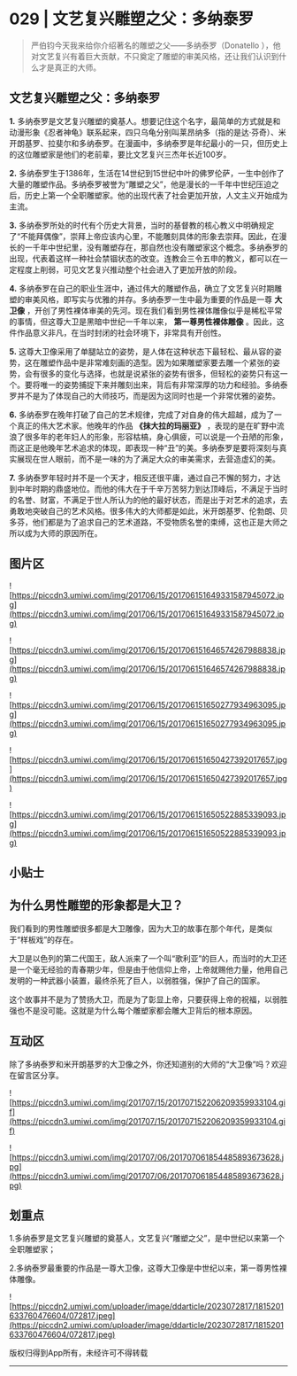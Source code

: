 # 029 | 文艺复兴雕塑之父：多纳泰罗

> 严伯钧今天我来给你介绍著名的雕塑之父——多纳泰罗（Donatello ），他对文艺复兴有着巨大贡献，不只奠定了雕塑的审美风格，还让我们认识到什么才是真正的大师。

## 文艺复兴雕塑之父：多纳泰罗

 **1.** 多纳泰罗是文艺复兴雕塑的奠基人。想要记住这个名字，最简单的方式就是和动漫形象《忍者神龟》联系起来，四只乌龟分别叫莱昂纳多（指的是达·芬奇）、米开朗基罗、拉斐尔和多纳泰罗。在漫画中，多纳泰罗是年纪最小的一只，但历史上的这位雕塑家是他们的老前辈，要比文艺复兴三杰年长近100岁。

 **2.** 多纳泰罗生于1386年，生活在14世纪到15世纪中叶的佛罗伦萨，一生中创作了大量的雕塑作品。多纳泰罗被誉为“雕塑之父”，他是漫长的一千年中世纪压迫之后，历史上第一个全职雕塑家。他的出现代表了社会更加开放，人文主义开始成为主流。

 **3.** 多纳泰罗所处的时代有个历史大背景，当时的基督教的核心教义中明确规定了“不能拜偶像”，崇拜上帝应该内心里，不能雕刻具体的形象去崇拜。因此，在漫长的一千年中世纪里，没有雕塑存在，那自然也没有雕塑家这个概念。多纳泰罗的出现，代表着这样一种社会禁锢状态的改变。连教会三令五申的教义，都可以在一定程度上削弱，可见文艺复兴推动整个社会进入了更加开放的阶段。

 **4.** 多纳泰罗在自己的职业生涯中，通过伟大的雕塑作品，确立了文艺复兴时期雕塑的审美风格，即写实与优雅的并存。多纳泰罗一生中最为重要的作品是一尊 **大卫像** ，开创了男性裸体审美的先河。现在我们看到男性裸体雕像似乎是稀松平常的事情，但这尊大卫是黑暗中世纪一千年以来， **第一尊男性裸体雕像** 。因此，这件作品意义非凡，在当时封闭的社会环境下，非常具有开创性。

 **5.** 这尊大卫像采用了单腿站立的姿势，是人体在这种状态下最轻松、最从容的姿势，这在雕塑作品中是非常难刻画的造型。因为如果雕塑家要去雕一个紧张的姿势，会有很多的变化与选择，也就是说紧张的姿势有很多，但轻松的姿势只有这一个。要将唯一的姿势捕捉下来并雕刻出来，背后有非常深厚的功力和经验。多纳泰罗并不是为了体现自己的大师技巧，而是因为这同时也是一个非常优雅的姿势。

 **6.** 多纳泰罗在晚年打破了自己的艺术规律，完成了对自身的伟大超越，成为了一个真正的伟大艺术家。他晚年的作品 **《抹大拉的玛丽亚》** ，表现的是在旷野中流浪了很多年的老年妇人的形象，形容枯槁，身心俱疲，可以说是一个丑陋的形象，而这正是他晚年艺术追求的体现，即表现一种“丑”的美。多纳泰罗是要将深刻与真实展现在世人眼前，而不是一味的为了满足大众的审美需求，去营造虚幻的美。

 **7.** 多纳泰罗年轻时并不是一个天才，相反还很平庸，通过自己不懈的努力，才达到中年时期的鼎盛地位。而他的伟大在于千辛万苦努力到达顶峰后，不满足于当时的名誉、财富，不满足于世人所认为的他的最好状态，而是出于对艺术的追求，去勇敢地突破自己的艺术风格。很多伟大的大师都是如此，米开朗基罗、伦勃朗、贝多芬，他们都是为了追求自己的艺术道路，不受物质名誉的束缚，这也正是大师之所以成为大师的原因所在。

## 图片区

![https://piccdn3.umiwi.com/img/201706/15/201706151649331587945072.jpg](https://piccdn3.umiwi.com/img/201706/15/201706151649331587945072.jpg)

![https://piccdn3.umiwi.com/img/201706/15/201706151646574267988838.jpg](https://piccdn3.umiwi.com/img/201706/15/201706151646574267988838.jpg)

![https://piccdn3.umiwi.com/img/201706/15/201706151650277934963095.jpg](https://piccdn3.umiwi.com/img/201706/15/201706151650277934963095.jpg)

![https://piccdn3.umiwi.com/img/201706/15/201706151650427392017657.jpg](https://piccdn3.umiwi.com/img/201706/15/201706151650427392017657.jpg)

![https://piccdn3.umiwi.com/img/201706/15/201706151650522885339093.jpg](https://piccdn3.umiwi.com/img/201706/15/201706151650522885339093.jpg)

## 小贴士

## 为什么男性雕塑的形象都是大卫？

我们看到的男性雕塑很多都是大卫雕像，因为大卫的故事在那个年代，是类似于“样板戏”的存在。

大卫是以色列的第二代国王，敌人派来了一个叫“歌利亚”的巨人，而当时的大卫还是一个毫无经验的青春期少年，但是由于他信仰上帝，上帝就赐他力量，他用自己发明的一种武器小装置，最终杀死了巨人，以弱胜强，保护了自己的国家。

这个故事并不是为了赞扬大卫，而是为了彰显上帝，只要获得上帝的祝福，以弱胜强也不是没可能。这就是为什么每个雕塑家都会雕大卫背后的根本原因。

## 互动区

除了多纳泰罗和米开朗基罗的大卫像之外，你还知道别的大师的“大卫像”吗？欢迎在留言区分享。

![https://piccdn3.umiwi.com/img/201707/15/201707152206209359933104.gif](https://piccdn3.umiwi.com/img/201707/15/201707152206209359933104.gif)

![https://piccdn3.umiwi.com/img/201707/06/201707061854485893673628.jpg](https://piccdn3.umiwi.com/img/201707/06/201707061854485893673628.jpg)

## 划重点

1.多纳泰罗是文艺复兴雕塑的奠基人，文艺复兴“雕塑之父”，是中世纪以来第一个全职雕塑家；

2.多纳泰罗最重要的作品是一尊大卫像，这尊大卫像是中世纪以来，第一尊男性裸体雕像。

![https://piccdn2.umiwi.com/uploader/image/ddarticle/2023072817/1815201633760476604/072817.jpeg](https://piccdn2.umiwi.com/uploader/image/ddarticle/2023072817/1815201633760476604/072817.jpeg)

版权归得到App所有，未经许可不得转载

---
